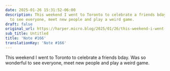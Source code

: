 ```yaml
---
date: 2025-01-26 15:31:52-06:00
description: This weekend I went to Toronto to celebrate a friends bday. Was so wonderful
  to see everyone, meet new people and play a weird game.
draft: false
original_url: https://harper.micro.blog/2025/01/26/this-weekend-i-went-to.html
sub_title: Untitled
title: 'Note #166'
translationKey: 'Note #166'
---
```


This weekend I went to Toronto to celebrate a friends bday. Was so wonderful to see everyone, meet new people and play a weird game.